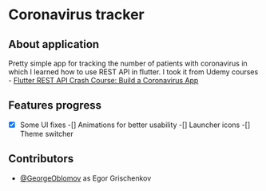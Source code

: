 # Coronavirus tracker

## About application

Pretty simple app for tracking the number of patients with coronavirus in which I learned how to use REST API in flutter.
I took it from Udemy courses - [Flutter REST API Crash Course: Build a Coronavirus App](https://www.udemy.com/course/flutter-rest-api-crash-course-build-a-coronavirus-app/) 

## Features progress

-[x] Some UI fixes
-[] Animations for better usability
-[] Launcher icons 
-[] Theme switcher

## Contributors

* [@GeorgeOblomov](https://github.com/GeorgeOblomov) as Egor Grischenkov
